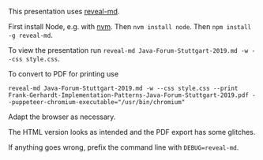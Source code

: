 This presentation uses [reveal-md](https://github.com/webpro/reveal-md). 

First install Node, e.g. with [nvm](https://github.com/nvm-sh/nvm). 
Then `nvm install node`. Then `npm install -g reveal-md`.

To view the presentation run `reveal-md Java-Forum-Stuttgart-2019.md -w --css style.css`. 

To convert to PDF for printing use 
```
reveal-md Java-Forum-Stuttgart-2019.md -w --css style.css --print Frank-Gerhardt-Implementation-Patterns-Java-Forum-Stuttgart-2019.pdf --puppeteer-chromium-executable="/usr/bin/chromium"
```
Adapt the browser as necessary.

The HTML version looks as intended and the PDF export has some glitches.

If anything goes wrong, prefix the command line with `DEBUG=reveal-md`.
